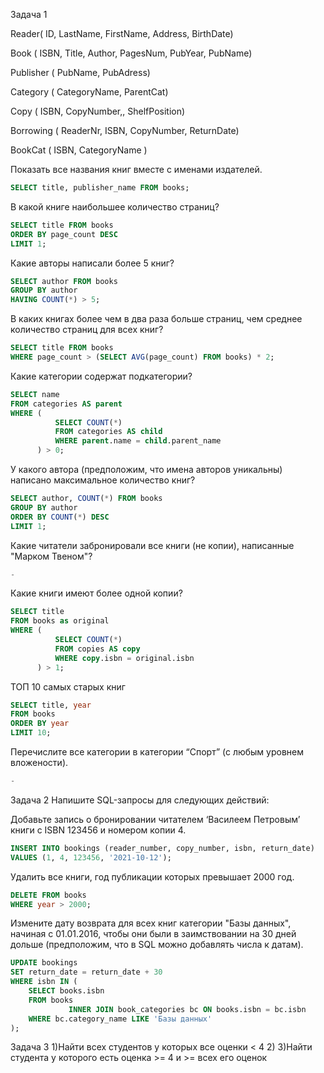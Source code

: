 Задача 1

Reader( ID, LastName, FirstName, Address, BirthDate)

Book ( ISBN, Title, Author, PagesNum, PubYear, PubName)

Publisher ( PubName, PubAdress)

Category ( CategoryName, ParentCat)

Copy ( ISBN, CopyNumber,, ShelfPosition)

Borrowing ( ReaderNr, ISBN, CopyNumber, ReturnDate)

BookCat ( ISBN, CategoryName )

Показать все названия книг вместе с именами издателей.
```sql
SELECT title, publisher_name FROM books;
```

В какой книге наибольшее количество страниц?
```sql
SELECT title FROM books
ORDER BY page_count DESC
LIMIT 1;
```

Какие авторы написали более 5 книг?
```sql
SELECT author FROM books
GROUP BY author
HAVING COUNT(*) > 5;
```

В каких книгах более чем в два раза больше страниц, чем среднее количество страниц для всех книг?
```sql
SELECT title FROM books
WHERE page_count > (SELECT AVG(page_count) FROM books) * 2;
```

Какие категории содержат подкатегории?
```sql
SELECT name
FROM categories AS parent
WHERE (
          SELECT COUNT(*)
          FROM categories AS child
          WHERE parent.name = child.parent_name
      ) > 0;
```

У какого автора (предположим, что имена авторов уникальны) написано максимальное количество книг?
```sql
SELECT author, COUNT(*) FROM books
GROUP BY author
ORDER BY COUNT(*) DESC 
LIMIT 1;
```

Какие читатели забронировали все книги (не копии), написанные "Марком Твеном"?
```sql
-
```

Какие книги имеют более одной копии?
```sql
SELECT title
FROM books as original
WHERE (
          SELECT COUNT(*)
          FROM copies AS copy
          WHERE copy.isbn = original.isbn
      ) > 1;
```

ТОП 10 самых старых книг
```sql
SELECT title, year
FROM books
ORDER BY year
LIMIT 10;
```

Перечислите все категории в категории “Спорт” (с любым уровнем вложености).
```sql
-
```

Задача 2
Напишите SQL-запросы для следующих действий:

Добавьте запись о бронировании читателем ‘Василеем Петровым’ книги с ISBN 123456 и номером копии 4.
```sql
INSERT INTO bookings (reader_number, copy_number, isbn, return_date)
VALUES (1, 4, 123456, '2021-10-12');
```

Удалить все книги, год публикации которых превышает 2000 год.
```sql
DELETE FROM books
WHERE year > 2000;
```
Измените дату возврата для всех книг категории "Базы данных", начиная с 01.01.2016, чтобы они были в заимствовании на 30 дней дольше (предположим, что в SQL можно добавлять числа к датам).
```sql
UPDATE bookings
SET return_date = return_date + 30
WHERE isbn IN (
    SELECT books.isbn
    FROM books
             INNER JOIN book_categories bc ON books.isbn = bc.isbn
    WHERE bc.category_name LIKE 'Базы данных'
);
```

Задача 3
1)Найти всех студентов у которых все оценки < 4
2)
3)Найти студента у которого есть оценка >= 4 и >= всех его оценок

